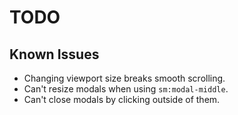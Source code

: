 # TODO

## Known Issues

- Changing viewport size breaks smooth scrolling.
- Can't resize modals when using `sm:modal-middle`.
- Can't close modals by clicking outside of them.
